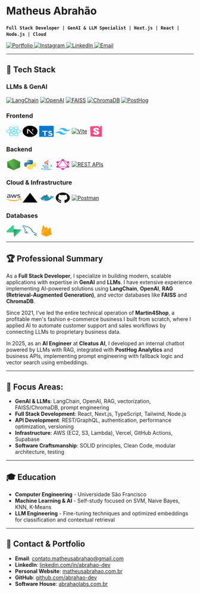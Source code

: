 # Matheus Abrahão

**`Full Stack Developer | GenAI & LLM Specialist | Next.js | React | Node.js | Cloud`**

<p>
  <a href="http://matheusabrahao.com.br">
    <img src="https://img.shields.io/badge/Portfolio-%230071A2.svg?&style=flat-square&logo=internet-explorer&logoColor=white&color=071A2C" alt="Portfolio">
  </a>
  <a href="https://www.instagram.com/abrahao.dev">
    <img src="https://img.shields.io/badge/Instagram-%23E4405F.svg?&style=flat-square&logo=instagram&logoColor=white&color=071A2C" alt="Instagram">
  </a>
  <a href="https://www.linkedin.com/in/abrahao-dev">
    <img src="https://img.shields.io/badge/LinkedIn-%230071A2.svg?&style=flat-square&logo=linkedin&logoColor=white&color=071A2C" alt="LinkedIn">
  </a>
  <a href="mailto:contato.matheusabrahao@gmail.com">
    <img src="https://img.shields.io/badge/Email-D14836?style=flat-square&logo=gmail&logoColor=white&color=071A2C" alt="Email">
  </a>
</p>

---

## 🚀 Tech Stack

### **LLMs & GenAI**
<a href="https://www.langchain.com"><img align="center" alt="LangChain" height="30" width="40" src="https://avatars.githubusercontent.com/u/108497506?s=200&v=4"></a>
<a href="https://openai.com"><img align="center" alt="OpenAI" height="30" width="40" src="https://upload.wikimedia.org/wikipedia/commons/4/4d/OpenAI_Logo.svg"></a>
<a href="https://faiss.ai"><img align="center" alt="FAISS" height="30" width="40" src="https://raw.githubusercontent.com/facebookresearch/faiss/main/faiss-logo.png"></a>
<a href="https://www.trychroma.com/"><img align="center" alt="ChromaDB" height="30" width="40" src="https://avatars.githubusercontent.com/u/120303797?s=200&v=4"></a>
<a href="https://posthog.com"><img align="center" alt="PostHog" height="30" width="40" src="https://avatars.githubusercontent.com/u/53387479?s=200&v=4"></a>

### **Frontend**
<a href="https://reactjs.org"><img align="center" alt="React" height="30" width="40" src="https://raw.githubusercontent.com/devicons/devicon/master/icons/react/react-original.svg"></a>
<a href="https://nextjs.org"><img align="center" alt="Next.js" height="30" width="40" src="https://raw.githubusercontent.com/devicons/devicon/master/icons/nextjs/nextjs-original.svg"></a>
<a href="https://www.typescriptlang.org"><img align="center" alt="TypeScript" height="30" width="40" src="https://raw.githubusercontent.com/devicons/devicon/master/icons/typescript/typescript-original.svg"></a>
<a href="https://tailwindcss.com"><img align="center" alt="Tailwind CSS" height="30" width="40" src="https://raw.githubusercontent.com/devicons/devicon/master/icons/tailwindcss/tailwindcss-original.svg"></a>
<a href="https://vitejs.dev"><img align="center" alt="Vite" height="30" width="40" src="https://raw.githubusercontent.com/vitejs/vite/main/docs/public/logo.svg"></a>
<a href="https://storybook.js.org"><img align="center" alt="Storybook" height="30" width="40" src="https://raw.githubusercontent.com/devicons/devicon/master/icons/storybook/storybook-original.svg"></a>

### **Backend**
<a href="https://nodejs.org"><img align="center" alt="Node.js" height="30" width="40" src="https://raw.githubusercontent.com/devicons/devicon/master/icons/nodejs/nodejs-original.svg"></a>
<a href="https://www.python.org"><img align="center" alt="Python" height="30" width="40" src="https://raw.githubusercontent.com/devicons/devicon/master/icons/python/python-original.svg"></a>
<a href="https://www.java.com"><img align="center" alt="Java" height="30" width="40" src="https://raw.githubusercontent.com/devicons/devicon/master/icons/java/java-original.svg"></a>
<a href="https://graphql.org"><img align="center" alt="GraphQL" height="30" width="40" src="https://raw.githubusercontent.com/devicons/devicon/master/icons/graphql/graphql-plain.svg"></a>
<a href="https://restfulapi.net"><img align="center" alt="REST APIs" height="30" width="40" src="https://img.icons8.com/external-tal-revivo-color-tal-revivo/24/000000/external-rest-api-is-a-set-of-web-services-used-to-access-resources-rest-api-color-tal-revivo.png"></a>

### **Cloud & Infrastructure**
<a href="https://aws.amazon.com"><img align="center" alt="AWS" height="30" width="40" src="https://raw.githubusercontent.com/devicons/devicon/master/icons/amazonwebservices/amazonwebservices-original-wordmark.svg"></a>
<a href="https://vercel.com"><img align="center" alt="Vercel" height="30" width="40" src="https://raw.githubusercontent.com/devicons/devicon/master/icons/vercel/vercel-original.svg"></a>
<a href="https://www.docker.com"><img align="center" alt="Docker" height="30" width="40" src="https://raw.githubusercontent.com/devicons/devicon/master/icons/docker/docker-original.svg"></a>
<a href="https://github.com/features/actions"><img align="center" alt="GitHub Actions" height="30" width="40" src="https://raw.githubusercontent.com/devicons/devicon/master/icons/github/github-original.svg"></a>
<a href="https://www.postman.com/"><img align="center" alt="Postman" height="30" width="40" src="https://www.vectorlogo.zone/logos/getpostman/getpostman-icon.svg"></a>

### **Databases**
<a href="https://supabase.com"><img align="center" alt="Supabase" height="30" width="40" src="https://raw.githubusercontent.com/devicons/devicon/master/icons/supabase/supabase-original.svg"></a>
<a href="https://www.mysql.com"><img align="center" alt="MySQL" height="30" width="40" src="https://raw.githubusercontent.com/devicons/devicon/master/icons/mysql/mysql-original.svg"></a>
<a href="https://firebase.google.com/"><img align="center" alt="Firebase" height="30" width="40" src="https://raw.githubusercontent.com/devicons/devicon/master/icons/firebase/firebase-plain.svg"></a>

---

## 🏆 Professional Summary

As a **Full Stack Developer**, I specialize in building modern, scalable applications with expertise in **GenAI** and **LLMs**. I have extensive experience implementing AI-powered solutions using **LangChain**, **OpenAI**, **RAG (Retrieval-Augmented Generation)**, and vector databases like **FAISS** and **ChromaDB**.

Since 2021, I've led the entire technical operation of **Martin4Shop**, a profitable men's fashion e-commerce business I built from scratch, where I applied AI to automate customer support and sales workflows by connecting LLMs to proprietary business data.

In 2025, as an **AI Engineer** at **Cleatus AI**, I developed an internal chatbot powered by LLMs with RAG, integrated with **PostHog Analytics** and business APIs, implementing prompt engineering with fallback logic and vector search using embeddings.

---

## 🎯 Focus Areas:
- **GenAI & LLMs**: LangChain, OpenAI, RAG, vectorization, FAISS/ChromaDB, prompt engineering
- **Full Stack Development**: React, Next.js, TypeScript, Tailwind, Node.js
- **API Development**: REST/GraphQL, authentication, performance optimization, versioning
- **Infrastructure**: AWS (EC2, S3, Lambda), Vercel, GitHub Actions, Supabase
- **Software Craftsmanship**: SOLID principles, Clean Code, modular architecture, testing

---

## 🎓 Education
- **Computer Engineering** - Universidade São Francisco
- **Machine Learning & AI** - Self-study focused on SVM, Naive Bayes, KNN, K-Means
- **LLM Engineering** - Fine-tuning techniques and optimized embeddings for classification and contextual retrieval

---

## 📩 Contact & Portfolio
- **Email**: [contato.matheusabrahao@gmail.com](mailto:contato.matheusabrahao@gmail.com)
- **LinkedIn**: [linkedin.com/in/abrahao-dev](https://www.linkedin.com/in/abrahao-dev)
- **Personal Website**: [matheusabrahao.com.br](http://matheusabrahao.com.br)
- **GitHub**: [github.com/abrahao-dev](https://github.com/abrahao-dev)
- **Software House**: [abrahaolabs.com.br](https://abrahaolabs.com.br)

